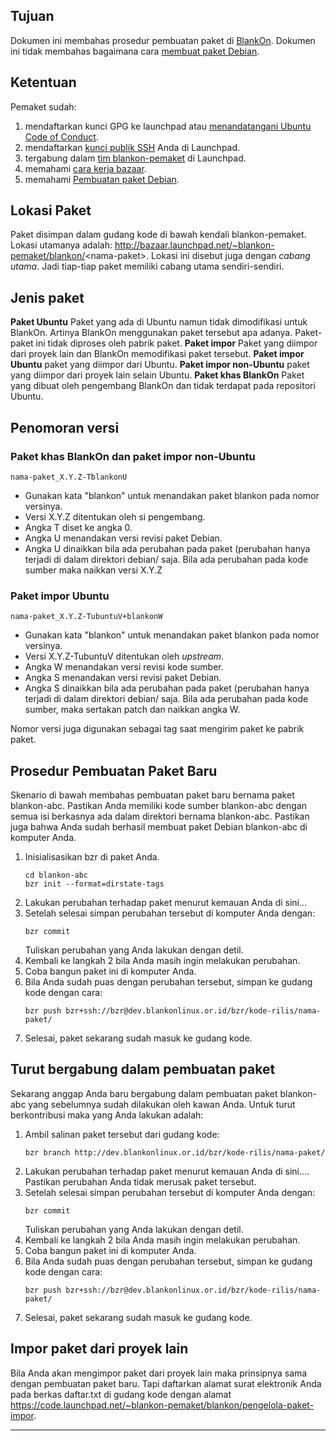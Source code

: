## Tujuan
Dokumen ini membahas prosedur pembuatan paket di [BlankOn](https://github.com/BlankOn). Dokumen ini tidak membahas bagaimana cara [membuat paket Debian](https://github.com/BlankOn/wiki/blob/master/TimPengembang/Pemaket/Panduan/MembuatPaketDebian.md).

## Ketentuan
Pemaket sudah:
1. mendaftarkan kunci GPG ke launchpad atau [menandatangani Ubuntu Code of Conduct](https://help.ubuntu.com/community/GnuPrivacyGuardHowto).
2. mendaftarkan [kunci publik SSH](https://help.ubuntu.com/community/SSHHowto#head-1ff9e61cfd81e9f741920b6920af8a85f7bddb30) Anda di Launchpad.
3. tergabung dalam [tim blankon-pemaket](https://github.com/BlankOn/wiki/tree/master/TimPengembang/Pemaket) di Launchpad.
4. memahami [cara kerja bazaar](https://help.ubuntu.com/community/EasyBazaar).
5. memahami [Pembuatan paket Debian](https://github.com/BlankOn/wiki/blob/master/TimPengembang/Pemaket/Panduan/MembuatPaketDebian.md).

## Lokasi Paket
Paket disimpan dalam gudang kode di bawah kendali blankon-pemaket. Lokasi utamanya adalah: http://bazaar.launchpad.net/~blankon-pemaket/blankon/<nama-paket\>. Lokasi ini disebut juga dengan *cabang utama*. Jadi tiap-tiap paket memiliki cabang utama sendiri-sendiri.

## Jenis paket

**Paket Ubuntu**
Paket yang ada di Ubuntu namun tidak dimodifikasi untuk BlankOn. Artinya BlankOn menggunakan paket tersebut apa adanya. Paket-paket ini tidak diproses oleh pabrik paket.
**Paket impor**
Paket yang diimpor dari proyek lain dan BlankOn memodifikasi paket tersebut.
**Paket impor Ubuntu**
paket yang diimpor dari Ubuntu.
**Paket impor non-Ubuntu**
paket yang diimpor dari proyek lain selain Ubuntu.
**Paket khas BlankOn**
Paket yang dibuat oleh pengembang BlankOn dan tidak terdapat pada repositori Ubuntu.

## Penomoran versi
### Paket khas BlankOn dan paket impor non-Ubuntu
```
nama-paket_X.Y.Z-TblankonU
```
+ Gunakan kata "blankon" untuk menandakan paket blankon pada nomor versinya.
+ Versi X.Y.Z ditentukan oleh si pengembang.
+ Angka T diset ke angka 0.
+ Angka U menandakan versi revisi paket Debian.
+ Angka U dinaikkan bila ada perubahan pada paket (perubahan hanya terjadi di dalam direktori debian/ saja. Bila ada perubahan pada kode sumber maka naikkan versi X.Y.Z

### Paket impor Ubuntu
```
nama-paket_X.Y.Z-TubuntuV+blankonW
```
+ Gunakan kata "blankon" untuk menandakan paket blankon pada nomor versinya.
+ Versi X.Y.Z-TubuntuV ditentukan oleh *upstream*.
+ Angka W menandakan versi revisi kode sumber.
+ Angka S menandakan versi revisi paket Debian.
+ Angka S dinaikkan bila ada perubahan pada paket (perubahan hanya terjadi di dalam direktori debian/ saja. Bila ada perubahan pada kode sumber, maka sertakan patch dan naikkan angka W.

Nomor versi juga digunakan sebagai tag saat mengirim paket ke pabrik paket.

## Prosedur Pembuatan Paket Baru
Skenario di bawah membahas pembuatan paket baru bernama paket blankon-abc. Pastikan Anda memiliki kode sumber blankon-abc dengan semua isi berkasnya ada dalam direktori bernama blankon-abc. Pastikan juga bahwa Anda sudah berhasil membuat paket Debian blankon-abc di komputer Anda.

1. Inisialisasikan bzr di paket Anda.
    ```
    cd blankon-abc
    bzr init --format=dirstate-tags
    ```
2. Lakukan perubahan terhadap paket menurut kemauan Anda di sini...
3. Setelah selesai simpan perubahan tersebut di komputer Anda dengan:
    ```
    bzr commit
    ```
    Tuliskan perubahan yang Anda lakukan dengan detil.
4. Kembali ke langkah 2 bila Anda masih ingin melakukan perubahan.
5. Coba bangun paket ini di komputer Anda.
6. Bila Anda sudah puas dengan perubahan tersebut, simpan ke gudang kode dengan cara:
    ```
    bzr push bzr+ssh://bzr@dev.blankonlinux.or.id/bzr/kode-rilis/nama-paket/
    ```
7. Selesai, paket sekarang sudah masuk ke gudang kode.

## Turut bergabung dalam pembuatan paket
Sekarang anggap Anda baru bergabung dalam pembuatan paket blankon-abc yang sebelumnya sudah dilakukan oleh kawan Anda. Untuk turut berkontribusi maka yang Anda lakukan adalah:

1. Ambil salinan paket tersebut dari gudang kode:
    ```
    bzr branch http://dev.blankonlinux.or.id/bzr/kode-rilis/nama-paket/
    ```
2. Lakukan perubahan terhadap paket menurut kemauan Anda di sini.... Pastikan perubahan Anda tidak merusak paket tersebut.
3. Setelah selesai simpan perubahan tersebut di komputer Anda dengan:
    ```
    bzr commit
    ```
    Tuliskan perubahan yang Anda lakukan dengan detil.
4. Kembali ke langkah 2 bila Anda masih ingin melakukan perubahan.
5. Coba bangun paket ini di komputer Anda.
6. Bila Anda sudah puas dengan perubahan tersebut, simpan ke gudang kode dengan cara:
    ```
    bzr push bzr+ssh://bzr@dev.blankonlinux.or.id/bzr/kode-rilis/nama-paket/
    ```
7. Selesai, paket sekarang sudah masuk ke gudang kode.

## Impor paket dari proyek lain
Bila Anda akan mengimpor paket dari proyek lain maka prinsipnya sama dengan pembuatan paket baru. Tapi daftarkan alamat surat elektronik Anda pada berkas daftar.txt di gudang kode dengan alamat https://code.launchpad.net/~blankon-pemaket/blankon/pengelola-paket-impor.


---
